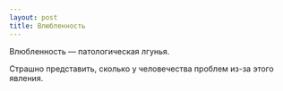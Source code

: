 ```yaml
---
layout: post
title: Влюбленность
---
```


Влюбленность — патологическая лгунья.

Страшно представить, сколько у человечества проблем из-за этого явления.